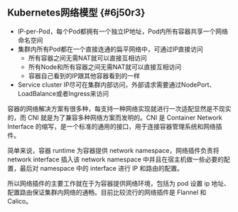 ## Kubernetes网络模型 {#6j50r3}

* IP-per-Pod，每个Pod都拥有一个独立IP地址，Pod内所有容器共享一个网络命名空间
* 集群内所有Pod都在一个直接连通的扁平网络中，可通过IP直接访问
  * 所有容器之间无需NAT就可以直接互相访问
  * 所有Node和所有容器之间无需NAT就可以直接互相访问
  * 容器自己看到的IP跟其他容器看到的一样
* Service cluster IP尽可在集群内部访问，外部请求需要通过NodePort、LoadBalance或者Ingress来访问



容器的网络解决方案有很多种，每支持一种网络实现就进行一次适配显然是不现实的，而 CNI 就是为了兼容多种网络方案而发明的。CNI 是 Container Network Interface 的缩写，是一个标准的通用的接口，用于连接容器管理系统和网络插件。

简单来说，容器 runtime 为容器提供 network namespace，网络插件负责将 network interface 插入该 network namespace 中并且在宿主机做一些必要的配置，最后对 namespace 中的 interface 进行 IP 和路由的配置。

所以网络插件的主要工作就在于为容器提供网络环境，包括为 pod 设置 ip 地址、配置路由保证集群内网络的通畅。目前比较流行的网络插件是 Flannel 和 Calico。



